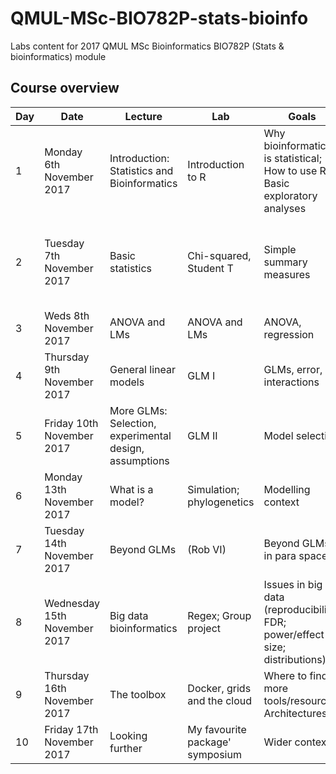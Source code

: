 # QMUL-MSc-BIO782P-stats-bioinfo
Labs content for 2017 QMUL MSc Bioinformatics BIO782P (Stats &amp; bioinformatics) module

## Course overview

Day | Date | Lecture | Lab | Goals | Assessment
--- | ---- | ------- | --- | ----- | ----------
1 | Monday 6th November 2017 | Introduction: Statistics and Bioinformatics | Introduction to R | Why bioinformatics is statistical; How to use R; Basic exploratory analyses | Simply plot data
2 | Tuesday 7th November 2017 | Basic statistics | Chi-squared, Student T | Simple summary measures | Mean; median; contingency tables; difference statistics and Cis
3 | Weds 8th November 2017 | ANOVA and LMs | ANOVA and LMs | ANOVA, regression | Anova, regression
4 | Thursday 9th November 2017 | General linear models | GLM I | GLMs, error, interactions | GLMs
5 | Friday 10th November 2017 | More GLMs: Selection, experimental design, assumptions | GLM II | Model selection | Appropriate selection, main assessment
6 | Monday 13th November 2017 | What is a model? | Simulation; phylogenetics | Modelling context | Simulation
7 | Tuesday 14th November 2017 | Beyond GLMs | (Rob VI) | Beyond GLMs in para space | None
8 | Wednesday 15th November 2017 | Big data bioinformatics | Regex; Group project | Issues in big data (reproducibility; FDR; power/effect size; distributions) | Group project (low weighting)
9 | Thursday 16th November 2017 | The toolbox | Docker, grids and the cloud | Where to find more tools/resources. Architectures | Dockerfile
10 | Friday 17th November 2017 | Looking further | My favourite package' symposium | Wider context | None
					
					